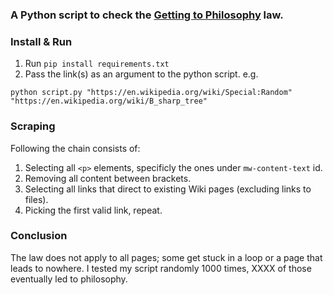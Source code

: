 ### A Python script to check the [Getting to Philosophy](https://en.wikipedia.org/wiki/Wikipedia:Getting_to_Philosophy) law.

### Install & Run
1. Run ```pip install requirements.txt```
2. Pass the link(s) as an argument to the python script. e.g.

```python script.py "https://en.wikipedia.org/wiki/Special:Random" "https://en.wikipedia.org/wiki/B_sharp_tree"```

### Scraping
Following the chain consists of:

1. Selecting all ```<p>``` elements, specificly the ones under ```mw-content-text``` id.
2. Removing all content between brackets. 
3. Selecting all links that direct to existing Wiki pages (excluding links to files).
4. Picking the first valid link, repeat.

### Conclusion
The law does not apply to all pages; some get stuck in a loop or a page that leads to nowhere. I tested my script randomly 1000 times, XXXX of those eventually led to philosophy. 
